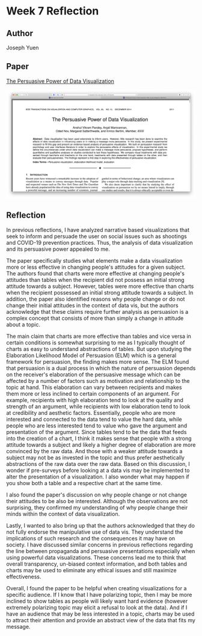 Week 7 Reflection
===

Author
---
Joseph Yuen

Paper
---
[The Persuasive Power of Data Visualization](https://ieeexplore.ieee.org/abstract/document/6876023)

![Paper](images/reflection8-1.png)

Reflection
---

In previous reflections, I have analyzed narrative based visualizations that seek to inform and persuade the user on social issues such as shootings and COVID-19 prevention practices. Thus, the analysis of data visualization and its persuasive power appealed to me. 

The paper specifically studies what elements make a data visualization more or less effective in changing people's attitudes for a given subject. The authors found that charts were more effective at changing people's attitudes than tables when the recipient did not possess an initial strong attitude towards a subject. However, tables were more effective than charts when the recipient possessed an initial strong attitude towards a subject. In addition, the paper also identified reasons why people change or do not change their initial attitudes in the context of data vis, but the authors acknowledge that these claims require further analysis as persuasion is a complex concept that consists of more than simply a change in attitude about a topic. 

The main claim that charts are more effective than tables and vice versa in certain conditions is somewhat surprising to me as I typically thought of charts as easy to understand abstractions of tables. But upon studying the Elaboration Likelihood Model of Persuasion (ELM) which is a general framework for persuasion, the finding makes more sense. The ELM found that persuasion is a dual process in which the nature of persuasion depends on the receiver's elaboration of the persuasive message which can be affected by a number of factors such as motivation and relationship to the topic at hand. This elaboration can vary between recipients and makes them more or less inclined to certain components of an argument. For example, recipients with high elaboration tend to look at the quality and strength of an argument, while recipients with low elaboration tend to look at credibility and aesthetic factors. Essentially, people who are more interested and connected to the data tend to value the hard data, while people who are less interested tend to value who gave the argument and presentation of the argument. Since tables tend to be the data that feeds into the creation of a chart, I think it makes sense that people with a strong attitude towards a subject and likely a higher degree of elaboration are more convinced by the raw data. And those with a weaker attitude towards a subject may not be as invested in the topic and thus prefer aesthetically abstractions of the raw data over the raw data. Based on this discussion, I wonder if pre-surveys before looking at a data vis may be implemented to alter the presentation of a visualization. I also wonder what may happen if you show both a table and a respective chart at the same time. 

I also found the paper's discussion on why people change or not change their attitudes to be also be interested. Although the observations are not surprising, they confirmed my understanding of why people change their minds within the context of data visualization. 

Lastly, I wanted to also bring up that the authors acknowledged that they do not fully endorse the manipulative use of data vis. They understand the implications of such research and the consequences it may have on society. I have discussed similar concerns in previous reflections regarding the line between propaganda and persuasive presentations especially when using powerful data visualizations. These concerns lead me to think that overall transparency, un-biased context information, and both tables and charts may be used to eliminate any ethical issues and still maximize effectiveness.

Overall, I found the paper to be helpful when creating visualizations for a specific audience. If I know that I have polarizing topic, then I may be more inclined to show tables as people will likely want hard evidence (however extremely polarizing topic may elicit a refusal to look at the data). And if I have an audience that may be less interested in a topic, charts may be used to attract their attention and provide an abstract view of the data that fits my message.